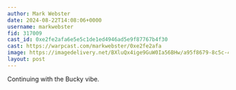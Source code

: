 ```yaml
---
author: Mark Webster
date: 2024-08-22T14:08:06+0000
username: markwebster
fid: 317009
cast_id: 0xe2fe2afa6e5e5c1de1ed4946ad5e9f87767b4f30
cast: https://warpcast.com/markwebster/0xe2fe2afa
image: https://imagedelivery.net/BXluQx4ige9GuW0Ia56BHw/a95f8679-8c5c-4617-6ea4-6fd9b6b5e500/original
layout: post
---
```

Continuing with the Bucky vibe.  

<img src='https://imagedelivery.net/BXluQx4ige9GuW0Ia56BHw/a95f8679-8c5c-4617-6ea4-6fd9b6b5e500/original' alt='' referrerpolicy='no-referrer'/>